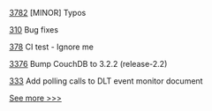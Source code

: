 
[3782](https://github.com/hyperledger/besu/pull/3782) [MINOR] Typos

[310](https://github.com/hyperledger/aries-mobile-agent-react-native/pull/310) Bug fixes

[378](https://github.com/hyperledger/fabric-test/pull/378) CI test - Ignore me

[3376](https://github.com/hyperledger/fabric/pull/3376) Bump CouchDB to 3.2.2 (release-2.2)

[333](https://github.com/hyperledger/grid-docs/pull/333) Add polling calls to DLT event monitor document


[See more >>>](https://start-here.hyperledger.org/pull-requests)
